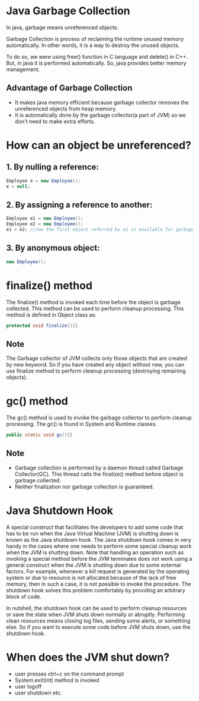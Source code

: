 # Java Garbage Collection
In java, garbage means unreferenced objects.

Garbage Collection is process of reclaiming the runtime unused memory automatically. In other words, it is a way to destroy the unused objects.

To do so, we were using free() function in C language and delete() in C++. But, in java it is performed automatically. So, java provides better memory management.

## Advantage of Garbage Collection
- It makes java memory efficient because garbage collector removes the unreferenced objects from heap memory.
- It is automatically done by the garbage collector(a part of JVM) so we don't need to make extra efforts.

# How can an object be unreferenced?

## 1. By nulling a reference:
```java
Employee e = new Employee();  
e = null;
```

## 2. By assigning a reference to another:
```java
Employee e1 = new Employee();  
Employee e2 = new Employee();  
e1 = e2; //now the first object referred by e1 is available for garbage collection  
```

## 3. By anonymous object:
```java
new Employee();  
```

# finalize() method
The finalize() method is invoked each time before the object is garbage collected. This method can be used to perform cleanup processing. This method is defined in Object class as:

```java
protected void finalize(){}  
```
## Note
The Garbage collector of JVM collects only those objects that are created by new keyword. So if you have created any object without new, you can use finalize method to perform cleanup processing (destroying remaining objects).

# gc() method
The gc() method is used to invoke the garbage collector to perform cleanup processing. The gc() is found in System and Runtime classes.

```java
public static void gc(){}  
```

## Note
- Garbage collection is performed by a daemon thread called Garbage Collector(GC). This thread calls the finalize() method before object is garbage collected.
- Neither finalization nor garbage collection is guaranteed.

# Java Shutdown Hook
A special construct that facilitates the developers to add some code that has to be run when the Java Virtual Machine (JVM) is shutting down is known as the Java shutdown hook. The Java shutdown hook comes in very handy in the cases where one needs to perform some special cleanup work when the JVM is shutting down. Note that handling an operation such as invoking a special method before the JVM terminates does not work using a general construct when the JVM is shutting down due to some external factors. For example, whenever a kill request is generated by the operating system or due to resource is not allocated because of the lack of free memory, then in such a case, it is not possible to invoke the procedure. The shutdown hook solves this problem comfortably by providing an arbitrary block of code.

In nutshell, the shutdown hook can be used to perform cleanup resources or save the state when JVM shuts down normally or abruptly. Performing clean resources means closing log files, sending some alerts, or something else. So if you want to execute some code before JVM shuts down, use the shutdown hook.

# When does the JVM shut down?

- user presses ctrl+c on the command prompt
- System.exit(int) method is invoked
- user logoff
- user shutdown etc.
